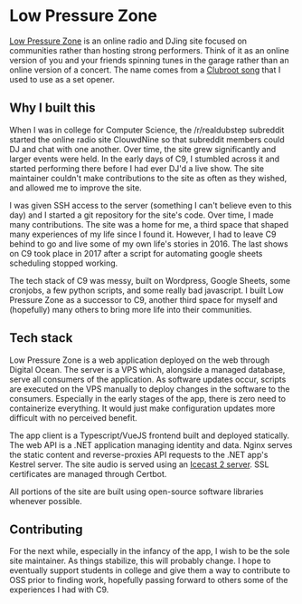 # Low Pressure Zone

[Low Pressure Zone](https://lowpressurezone.com) is an online radio and DJing site focused on communities rather than hosting strong performers. Think of it as an online version of you and your friends spinning tunes in the garage rather than an online version of a concert. The name comes from a [Clubroot song](https://www.youtube.com/watch?v=0nctcPI-_nI) that I used to use as a set opener.

## Why I built this

When I was in college for Computer Science, the /r/realdubstep subreddit started the online radio site ClouwdNine so that subreddit members could DJ and chat with one another. Over time, the site grew significantly and larger events were held. In the early days of C9, I stumbled across it and started performing there before I had ever DJ'd a live show. The site maintainer couldn't make contributions to the site as often as they wished, and allowed me to improve the site.

I was given SSH access to the server (something I can't believe even to this day) and I started a git repository for the site's code. Over time, I made many contributions. The site was a home for me, a third space that shaped many experiences of my life since I found it. However, I had to leave C9 behind to go and live some of my own life's stories in 2016. The last shows on C9 took place in 2017 after a script for automating google sheets scheduling stopped working.

The tech stack of C9 was messy, built on Wordpress, Google Sheets, some cronjobs, a few python scripts, and some really bad javascript. I built Low Pressure Zone as a successor to C9, another third space for myself and (hopefully) many others to bring more life into their communities.

## Tech stack

Low Pressure Zone is a web application deployed on the web through Digital Ocean. The server is a VPS which, alongside a managed database, serve all consumers of the application. As software updates occur, scripts are executed on the VPS manually to deploy changes in the software to the consumers. Especially in the early stages of the app, there is zero need to containerize everything. It would just make configuration updates more difficult with no perceived benefit.

The app client is a Typescript/VueJS frontend built and deployed statically. The web API is a .NET application managing identity and data. Nginx serves the static content and reverse-proxies API requests to the .NET app's Kestrel server. The site audio is served using an [Icecast 2 server](https://icecast.org/). SSL certificates are managed through Certbot.

All portions of the site are built using open-source software libraries whenever possible.

## Contributing

For the next while, especially in the infancy of the app, I wish to be the sole site maintainer. As things stabilize, this will probably change. I hope to eventually support students in college and give them a way to contribute to OSS prior to finding work, hopefully passing forward to others some of the experiences I had with C9.
